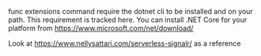 func extensions command require the dotnet cli to be installed and on your path. This requirement is tracked here. You can install .NET Core for your platform from https://www.microsoft.com/net/download/


Look at https://www.nellysattari.com/serverless-signalr/ as a reference